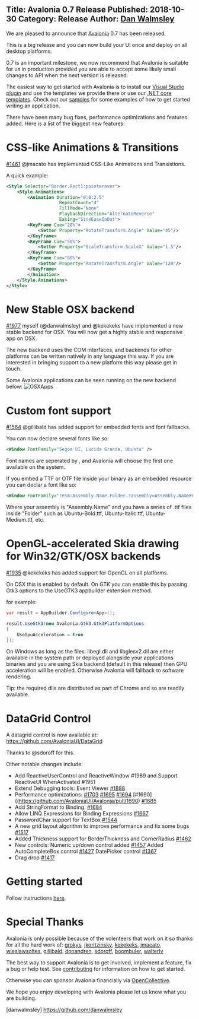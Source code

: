 Title: Avalonia 0.7 Release
Published: 2018-10-30
Category: Release
Author: [Dan Walmsley](https://github.com/danwalmsley)
---

We are pleased to announce that [Avalonia](https://github.com/AvaloniaUI/Avalonia) 0.7 has been released.

This is a big release and you can now build your UI once and deploy on all desktop platforms.

0.7 is an important milestone, we now recommend that Avalonia is suitable for us in production provided you are able to accept some likely small changes to API when the next version is released.


The easiest way to get started with Avalonia is to install our [Visual Studio plugin](https://marketplace.visualstudio.com/items?itemName=AvaloniaTeam.AvaloniaforVisualStudio) and use the templates we provide there or use our [.NET core templates](https://github.com/AvaloniaUI/avalonia-dotnet-templates). Check out our [samples](https://github.com/AvaloniaUI/Avalonia/tree/master/samples) for some examples of how to get started writing an application.

There have been many bug fixes, performance optimizations and features added. Here is a list of the biggest new features:

# CSS-like Animations & Transitions 
[#1461](https://github.com/AvaloniaUI/Avalonia/pull/1461) @jmacato has implemented CSS-Like Animations and Transistions.

A quick example:
```xml
<Style Selector="Border.Rect1:pointerover">
    <Style.Animations>
        <Animation Duration="0:0:2.5"
                    RepeatCount="4"
                    FillMode="None"
                    PlaybackDirection="AlternateReverse"
                    Easing="SineEaseInOut">
        <KeyFrame Cue="20%">
            <Setter Property="RotateTransform.Angle" Value="45"/>
        </KeyFrame>
        <KeyFrame Cue="50%">
            <Setter Property="ScaleTransform.ScaleX" Value="1.5"/>
        </KeyFrame>
        <KeyFrame Cue="80%">
            <Setter Property="RotateTransform.Angle" Value="120"/>
        </KeyFrame>
        </Animation>
    </Style.Animations>
</Style>
```

# New Stable OSX backend 
[#1977](https://github.com/AvaloniaUI/Avalonia/pull/1977) myself (@danwalmsley) and @kekekeks have implemented a new stable backend for OSX. You will now get a highly stable and responsive app on OSX.

The new backend uses the COM interfaces, and backends for other platforms can be written natively in any language this way. If you are interested in bringing support to a new platform this way please get in touch.

Some Avalonia applications can be seen running on the new backend below:
![OSXApps](/blog/images/2018-10-30-avalonia-0.7/darkthemeapps.png)


# Custom font support 
[#1564](https://github.com/AvaloniaUI/Avalonia/pull/1564) @gillibald has added support for embedded fonts and font fallbacks.

You can now declare several fonts like so:

```xml
<Window FontFamily="Segoe UI, Lucida Grande, Ubuntu" />
```

Font names are seperated by , and Avalonia will choose the first one available on the system.

If you embed a TTF or OTF file inside your binary as an embedded resource you can declar a font like so:

```xml
<Window FontFamily="resm:Assembly.Name.Folder.?assembly=Assembly.Name#Ubuntu" />
```

Where your assembly is "Assembly.Name" and you have a series of .ttf files inside "Folder" such as Ubuntu-Bold.ttf, Ubuntu-Italic.ttf, Ubuntu-Medium.ttf, etc.


# OpenGL-accelerated Skia drawing for Win32/GTK/OSX backends 
[#1935](https://github.com/AvaloniaUI/Avalonia/pull/1935) @kekekeks has added support for OpenGL on all platforms.

On OSX this is enabled by default.
On GTK you can enable this by passing Gtk3 options to the UseGTK3 appbuilder extension method.

for example:

```csharp
var result = AppBuilder.Configure<App>();

result.UseGtk3(new Avalonia.Gtk3.Gtk3PlatformOptions
{
    UseGpuAcceleration = true
});
```

On Windows as long as the files: libegl.dll and libglesv2.dll are either available in the system path or deployed alongside your applications binaries and you are using Skia backend (default in this release) then GPU acceleration will be enabled. Otherwise Avalonia will fallback to software rendering.

Tip: the required dlls are distributed as part of Chrome and so are readily available.

# DataGrid Control
A datagrid control is now available at:
https://github.com/AvaloniaUI/DataGrid

Thanks to @sdoroff for this.

Other notable changes include:

- Add ReactiveUserControl and ReactiveWindow #1989 and Support ReactiveUI WhenActivated #1951
- Extend Debugging tools: Event Viewer [#1888](https://github.com/AvaloniaUI/Avalonia/pull/1888)
- Performance optimizations: [#1703](https://github.com/AvaloniaUI/Avalonia/pull/1703) [#1695](https://github.com/AvaloniaUI/Avalonia/pull/1695) [#1694](https://github.com/AvaloniaUI/Avalonia/pull/1694) [#1690]((https://github.com/AvaloniaUI/Avalonia/pull/1690) [#1685](https://github.com/AvaloniaUI/Avalonia/pull/1685)
- Add StringFormat to Binding. [#1684](https://github.com/AvaloniaUI/Avalonia/pull/1684)
- Allow LINQ Expressions for Binding Expressions [#1667](https://github.com/AvaloniaUI/Avalonia/pull/1667)
- PasswordChar support for TextBox [#1544](https://github.com/AvaloniaUI/Avalonia/pull/1544)
- A new grid layout algorithm to improve performance and fix some bugs [#1517](https://github.com/AvaloniaUI/Avalonia/pull/1517)
- Added Thickness support for BorderThickness and CornerRadius [#1462](https://github.com/AvaloniaUI/Avalonia/pull/1462)
- New controls: Numeric up/down control added [#1457](https://github.com/AvaloniaUI/Avalonia/pull/1457) Added AutoCompleteBox control [#1427](https://github.com/AvaloniaUI/Avalonia/pull/1427) DatePicker control [#1367](https://github.com/AvaloniaUI/Avalonia/pull/1367)
- Drag drop [#1417](https://github.com/AvaloniaUI/Avalonia/pull/1417)
 
 # Getting started

Follow instructions [here](/guides/quickstart).

# Special Thanks
Avalonia is only possible because of the volenteers that work on it so thanks for all the hard work of:
[grokys](https://github.com/grokys), [jkoritzinsky](https://github.com/jkoritzinsky), [kekekeks](https://github.com/kekekeks), [jmacato](https://github.com/jmacato), [wieslawsoltes](https://github.com/wieslawsoltes), [gillibald](https://github.com/gillibald), [donandren](https://github.com/donandren), [sdoroff](https://github.com/sdoroff), [boombuler](https://github.com/boombuler), [walterlv](https://github.com/walterlv)

The best way to support Avalonia is to get involved, implement a feature, fix a bug or help test. See [contributing](http://avaloniaui.net/contributing/contributing) for information on how to get started.

Otherwise you can sponsor Avalonia financially via [OpenCollective](https://opencollective.com/Avalonia#sponsor).


We hope you enjoy developing with Avalonia please let us know what you are building.

[danwalmsley] https://github.com/danwalmsley
